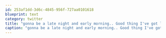 ```yaml
---
id: 253af1dd-3d6c-4845-956f-727aa0101618
blueprint: text
category: twitter
title: "gonna be a late night and early morning.. Good thing I've got lots of Snoop and Dubstep to keep me company."
caption: "gonna be a late night and early morning.. Good thing I've got lots of Snoop and Dubstep to keep me company."
---
```

